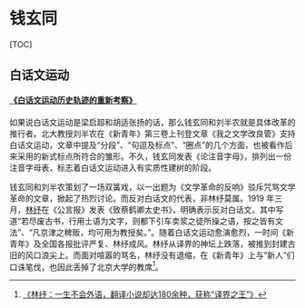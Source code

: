 # 钱玄同

[TOC]

## 白话文运动

#### [《白话文运动历史轨迹的重新考察》](https://www.zhihu.com/xen/market/pdf-view/paid_magazine/1394769650614411264)

如果说白话文运动是梁启超和胡适张扬的话，那么钱玄同和刘半农就是具体改革的推行者。北大教授刘半农在《新青年》第三卷上刊登文章《我之文学改良管》支持白话文运动，文章中提及“分段”、“句逗及标点”、“圈点”的几个方面，也被看作后来采用的新式标点所符合的雏形。不久，钱玄同发表《论注音字母》，排列出一份注音字母表，标志着白话文运动进入有实质性建树的阶段。

钱玄同和刘半农策划了一场双簧戏，以一出题为《文学革命的反响》驳斥咒骂文学革命的文章，掀起了热烈讨论。而反对白话文的代表，非林纾莫属。1919 年三月，[林纾](/gists/person/lin-shu.html)在《公言报》发表《致蔡鹤卿太史书》，明确表示反对白话文。其中写道“若尽废古书，行用土语为文字，则都下引车卖浆之徒所操之语，按之皆有文法”、“凡京津之稗贩，均可用为教授矣。”。随着白话文运动愈演愈烈，一时间《新青年》及全国各报批评严复、林纾成风。林纾从译界的神坛上跌落，被推到封建古旧的风口浪尖上。而面对喧嚣的骂名，林纾没有退缩，在《新青年》上与“新人”们口诛笔伐，也因此丢掉了北京大学的教席[^lin-shu]。

[^lin-shu]: [《林纾：一生不会外语，翻译小说却达180余种，获称“译界之王”》](https://baijiahao.baidu.com/s?id=1680344943015171076)